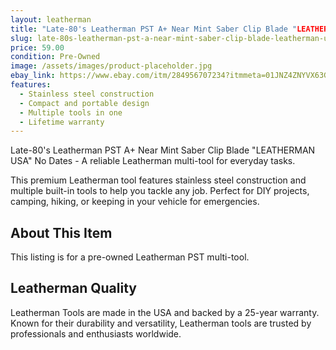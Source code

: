 ```yaml
---
layout: leatherman
title: "Late-80's Leatherman PST A+ Near Mint Saber Clip Blade "LEATHERMAN USA" No Dates"
slug: late-80s-leatherman-pst-a-near-mint-saber-clip-blade-leatherman-usa-no-dates
price: 59.00
condition: Pre-Owned
image: /assets/images/product-placeholder.jpg
ebay_link: https://www.ebay.com/itm/284956707234?itmmeta=01JNZ4ZNYVX63GN7C1FMCECJS4&hash=item4258be49a2:g:dd8AAOSwXAVjFn~D&itmprp=enc%3AAQAKAAAAwFkggFvd1GGDu0w3yXCmi1faCHmAFV9ILJvG%2FRtZ8yP8Vt7Obv904P92P15DqN57WWcdbD874UClbz1cXvaZ54mEREgrvPHrmn9tfwtx6AHMLI3nCf%2BL2p%2FzFl17kOAkNjScPoxLH7oJ4qty7rLU%2FtFv5iIHsPNmMW3AVblJ2U%2BBX%2BrnrdRmxouotXnyDJtw%2BobwW7sJb%2F9KQfv9I99VZDHFoCRpBHTq7%2BuYVzXmEf0b1aER9M47ADZ4MvJB4e%2BE3A%3D%3D%7Ctkp%3ABk9SR8Tf_uSvZQ
features:
  - Stainless steel construction
  - Compact and portable design
  - Multiple tools in one
  - Lifetime warranty
---
```


Late-80's Leatherman PST A+ Near Mint Saber Clip Blade "LEATHERMAN USA" No Dates - A reliable Leatherman multi-tool for everyday tasks.

This premium Leatherman tool features stainless steel construction and multiple built-in tools to help you tackle any job. Perfect for DIY projects, camping, hiking, or keeping in your vehicle for emergencies.

## About This Item

This listing is for a pre-owned Leatherman PST multi-tool.

## Leatherman Quality

Leatherman Tools are made in the USA and backed by a 25-year warranty. Known for their durability and versatility, Leatherman tools are trusted by professionals and enthusiasts worldwide.

